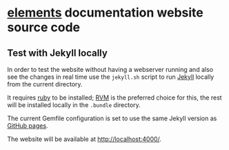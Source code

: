 # [elements] documentation website source code

## Test with Jekyll locally

In order to test the website without having a webserver running and also see
the changes in real time use the `jekyll.sh` script to run [Jekyll] locally from
the current directory.

It requires [ruby] to be installed; [RVM] is the preferred choice for this,
the rest will be installed locally in the `.bundle` directory.

The current Gemfile configuration is set to use the same
Jekyll version as [GitHub pages].

The website will be available at <http://localhost:4000/>.

[elements]:     https://cycfi.github.io/elements/
[Jekyll]:       https://jekyllrb.com/
[ruby]:         https://www.ruby-lang.org/en/
[RVM]:          http://rvm.io/
[GitHub pages]: https://pages.github.com/versions/
